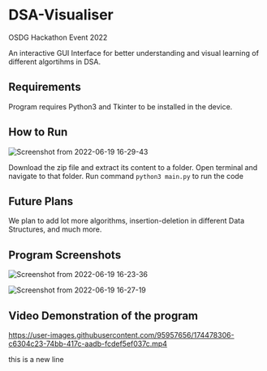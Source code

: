# DSA-Visualiser
OSDG Hackathon Event 2022

An interactive GUI Interface for better understanding and visual learning of different algortihms in DSA.

## Requirements
Program requires Python3 and Tkinter to be installed in the device.

## How to Run
![Screenshot from 2022-06-19 16-29-43](https://user-images.githubusercontent.com/95957656/174477697-932f8b7d-83b4-4c73-ae1a-2a986e293d25.png)

Download the zip file and extract its content to a folder.
Open terminal and navigate to that folder.
Run command ``` python3 main.py ``` to run the code

## Future Plans
We plan to add lot more algorithms, insertion-deletion in different Data Structures, and much more.

## Program Screenshots

![Screenshot from 2022-06-19 16-23-36](https://user-images.githubusercontent.com/95957656/174477506-d06d43b9-c3f4-485c-8214-76ddd8334257.png)

![Screenshot from 2022-06-19 16-27-19](https://user-images.githubusercontent.com/95957656/174477608-139adf4b-8b93-4984-b773-ce739b5823b0.png)

## Video Demonstration of the program

https://user-images.githubusercontent.com/95957656/174478306-c6304c23-74bb-417c-aadb-fcdef5ef037c.mp4

this is a new line
